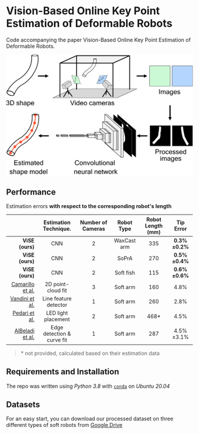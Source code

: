 # Vision-Based Online Key Point Estimation of Deformable Robots
Code accompanying the paper Vision-Based Online Key Point Estimation of Deformable Robots.


<img src="figures/readme_images/fig1.png" alt="ViSE Pipeline" width="540">

## Performance
Estimation errors **with respect to the corresponding robot's length** 

|                                   | Estimation Technique.        | Number of Cameras | Robot Type  | Robot Length (mm) | Tip Error     |
| --------------------------------: | :--------------------------: | :---------------: | :---------: | :---------------: | :-----------: |
| **ViSE (ours)**                   | CNN                          | 2                 | WaxCast arm | 335               | **0.3%±0.2%** |
| **ViSE (ours)**                   | CNN                          | 2                 | SoPrA       | 270               | **0.5%±0.4%** |
| **ViSE (ours)**                   | CNN                          | 2                 | Soft fish   | 115               | **0.6%±0.6%** |
| [Camarillo et al.](https://ieeexplore.ieee.org/abstract/document/4543656)                  | 2D point-cloud fit           | 3                 | Soft arm    | 160               | 4.8%          |
| [Vandini et al.](https://ieeexplore.ieee.org/abstract/document/7913726)                    | Line feature detector        | 1                 | Soft arm    | 260               | 2.8%          |
| [Pedari et al.](https://ieeexplore.ieee.org/abstract/document/9071908)                     | LED light placement          | 2                 | Soft arm    | 468\*               | 4.5%          |
| [AlBeladi et al.](https://ieeexplore.ieee.org/abstract/document/9560751)                   | Edge detection & curve fit   | 1                 | Soft arm    | 287               | 4.5%±3.1%     |

> \* not provided, calculated based on their estimation data

## Requirements and Installation
The repo was written using *Python 3.8* with [`conda`](https://github.com/JacopoPan/a-minimalist-guide#install-conda) on *Ubuntu 20.04*

## Datasets
For an easy start, you can download our processed dataset on three different types of soft robots from [Google Drive](https://drive.google.com/drive/folders/1Rl2JSU4wbkHnazaM6Fxq8iWYGbndd91i?usp=sharing)

